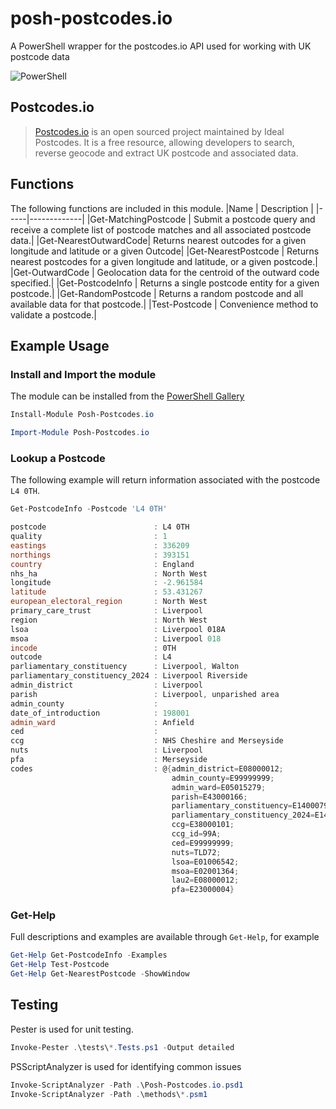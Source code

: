# posh-postcodes.io
A PowerShell wrapper for the postcodes.io API used for working with UK postcode data

![PowerShell](https://img.shields.io/badge/PowerShell-%235391FE.svg?style=for-the-badge&logo=powershell&logoColor=white)

## Postcodes.io
>[Postcodes.io](https://postcodes.io/) is an open sourced project maintained by Ideal Postcodes.
>It is a free resource, allowing developers to search, reverse geocode and extract UK postcode and associated data.

## Functions
The following functions are included in this module.
|Name | Description |
|-----|-------------|
|Get-MatchingPostcode |  Submit a postcode query and receive a complete list of postcode matches and all associated postcode data.|
|Get-NearestOutwardCode| Returns nearest outcodes for a given longitude and latitude or a given Outcode|
|Get-NearestPostcode   | Returns nearest postcodes for a given longitude and latitude, or a given postcode.|
|Get-OutwardCode       | Geolocation data for the centroid of the outward code specified.|
|Get-PostcodeInfo      | Returns a single postcode entity for a given postcode.|
|Get-RandomPostcode    | Returns a random postcode and all available data for that postcode.|
|Test-Postcode         | Convenience method to validate a postcode.|

## Example Usage

### Install and Import the module
The module can be installed from the [PowerShell Gallery](https://www.powershellgallery.com/packages/Posh-Postcodes.io)

```powershell
Install-Module Posh-Postcodes.io 
```

```powershell
Import-Module Posh-Postcodes.io
```

### Lookup a Postcode
The following example will return information associated with the postcode ``L4 0TH``.
```powershell
Get-PostcodeInfo -Postcode 'L4 0TH'

postcode                        : L4 0TH
quality                         : 1
eastings                        : 336209
northings                       : 393151
country                         : England
nhs_ha                          : North West
longitude                       : -2.961584
latitude                        : 53.431267
european_electoral_region       : North West
primary_care_trust              : Liverpool
region                          : North West
lsoa                            : Liverpool 018A
msoa                            : Liverpool 018
incode                          : 0TH
outcode                         : L4
parliamentary_constituency      : Liverpool, Walton
parliamentary_constituency_2024 : Liverpool Riverside
admin_district                  : Liverpool
parish                          : Liverpool, unparished area
admin_county                    :
date_of_introduction            : 198001
admin_ward                      : Anfield
ced                             :
ccg                             : NHS Cheshire and Merseyside
nuts                            : Liverpool
pfa                             : Merseyside
codes                           : @{admin_district=E08000012;
                                    admin_county=E99999999; 
                                    admin_ward=E05015279;
                                    parish=E43000166;
                                    parliamentary_constituency=E14000794;
                                    parliamentary_constituency_2024=E14001338;
                                    ccg=E38000101;
                                    ccg_id=99A;
                                    ced=E99999999;
                                    nuts=TLD72;
                                    lsoa=E01006542;
                                    msoa=E02001364;
                                    lau2=E08000012;
                                    pfa=E23000004}
```

### Get-Help

Full descriptions and examples are available through ``Get-Help``, for example

```powershell
Get-Help Get-PostcodeInfo -Examples
Get-Help Test-Postcode
Get-Help Get-NearestPostcode -ShowWindow
```

## Testing
Pester is used for unit testing.
```powershell
Invoke-Pester .\tests\*.Tests.ps1 -Output detailed
``` 

PSScriptAnalyzer is used for identifying common issues
```powershell
Invoke-ScriptAnalyzer -Path .\Posh-Postcodes.io.psd1
Invoke-ScriptAnalyzer -Path .\methods\*.psm1
```
